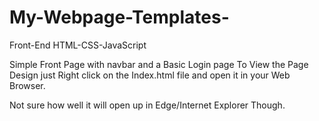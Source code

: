 # My-Webpage-Templates-
Front-End HTML-CSS-JavaScript

Simple Front Page with navbar and a Basic Login page
To View the Page Design just Right click on the Index.html file and open it in your Web Browser. 

Not sure how well it will open up in Edge/Internet Explorer Though.
